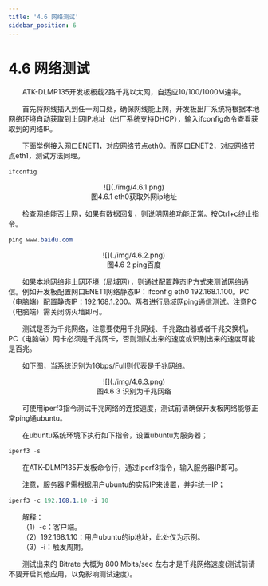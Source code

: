 ```yaml
---
title: '4.6 网络测试'
sidebar_position: 6
---
```


# 4.6 网络测试

&emsp;&emsp;ATK-DLMP135开发板板载2路千兆以太网，自适应10/100/1000M速率。

&emsp;&emsp;首先将网线插入到任一网口处，确保网线能上网，开发板出厂系统将根据本地网络环境自动获取到上网IP地址（出厂系统支持DHCP），输入ifconfig命令查看获取到的网络IP。

&emsp;&emsp;下面举例接入网口ENET1，对应网络节点eth0。而网口ENET2，对应网络节点eth1，测试方法同理。


```c#
ifconfig
```

<center>
![](./img/4.6.1.png)<br />
图4.6.1 eth0获取外网ip地址
</center>

&emsp;&emsp;检查网络能否上网，如果有数据回复，则说明网络功能正常。按Ctrl+c终止指令。

```c#
ping www.baidu.com
```

<center>
![](./img/4.6.2.png)<br />
图4.6 2 ping百度
</center>

&emsp;&emsp;如果本地网络非上网环境（局域网），则通过配置静态IP方式来测试网络通信。例如开发板配置网口ENET1网络静态IP：ifconfig eth0 192.168.1.100。PC（电脑端）配置静态IP：192.168.1.200。两者进行局域网ping通信测试。注意PC（电脑端）需关闭防火墙即可。

&emsp;&emsp;测试是否为千兆网络，注意要使用千兆网线、千兆路由器或者千兆交换机，PC（电脑端）网卡必须是千兆网卡，否则测试出来的速度或识别出来的速度可能是百兆。

&emsp;&emsp;如下图，当系统识别为1Gbps/Full则代表是千兆网络。

<center>
![](./img/4.6.3.png)<br />
图4.6 3 识别为千兆网络
</center>

&emsp;&emsp;可使用iperf3指令测试千兆网络的连接速度，测试前请确保开发板网络能够正常ping通ubuntu。

&emsp;&emsp;在ubuntu系统环境下执行如下指令，设置ubuntu为服务器；

```c#
iperf3 -s
```

&emsp;&emsp;在ATK-DLMP135开发板命令行，通过iperf3指令，输入服务器IP即可。

&emsp;&emsp;注意，服务器IP需根据用户ubuntu的实际IP来设置，并非统一IP；

```c#
iperf3 -c 192.168.1.10 -i 10
```

&emsp;&emsp;解释：<br />
&emsp;&emsp;（1）-c：客户端。<br />
&emsp;&emsp;（2）192.168.1.10：用户ubuntu的ip地址，此处仅为示例。<br />
&emsp;&emsp;（3）-i：触发周期。

&emsp;&emsp;测试出来的 Bitrate 大概为 800 Mbits/sec 左右才是千兆网络速度(测试前请不要开启其他应用，以免影响测试速度)。





